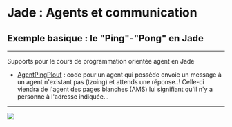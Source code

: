 # Jade : Agents et communication

## Exemple basique : le "Ping"-"Pong" en Jade

---

Supports pour le cours de programmation orientée agent en Jade

- [AgentPingPlouf](https://github.com/EmmanuelADAM/jade/blob/master/pingPong/AgentPingPlouf.java) : code pour un agent qui
  possède envoie un message à un agent n'existant  pas (tzoing) et attends une réponse..! Celle-ci viendra de l'agent 
  des pages blanches (AMS) lui signifiant qu'il n'y a personne à l'adresse indiquée...

---

<!--
```
@startuml pingplouf
participant Ping
participant Pong
participant AMS #red

Ping -x AMS : msg pour tzoing 
AMS -> Ping: FAILURE
@enduml```
-->

![](pingplouf.png)